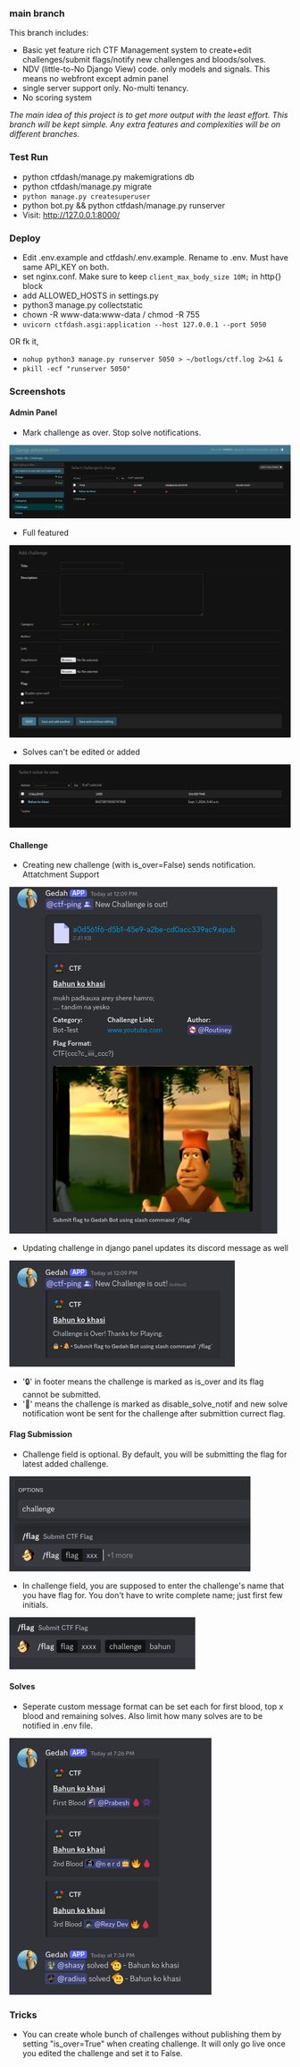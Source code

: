 ### main branch

This branch includes:
 - Basic yet feature rich CTF Management system to create+edit challenges/submit flags/notify new challenges and bloods/solves.
 - NDV (little-to-No Django View) code. only models and signals. This means no webfront except admin panel
 - single server support only. No-multi tenancy.
 - No scoring system

_The main idea of this project is to get more output with the least effort. This branch will be kept simple. Any extra features and complexities will be on different branches._  


### Test Run
- python ctfdash/manage.py makemigrations db
- python ctfdash/manage.py migrate
- `python manage.py createsuperuser`
- python bot.py && python ctfdash/manage.py runserver
- Visit: http://127.0.0.1:8000/


### Deploy
- Edit .env.example and ctfdash/.env.example. Rename to .env. Must have same API_KEY on both.
- set nginx.conf. Make sure to keep `client_max_body_size 10M;` in http{} block
- add ALLOWED_HOSTS in settings.py
- python3 manage.py collectstatic
- chown -R www-data:www-data / chmod -R 755
- `uvicorn ctfdash.asgi:application --host 127.0.0.1 --port 5050`

OR fk it,

- `nohup python3 manage.py runserver 5050 > ~/botlogs/ctf.log 2>&1 &`
- `pkill -ecf "runserver 5050"`

### Screenshots

#### Admin Panel

- Mark challenge as over. Stop solve notifications.

![admin1](./ss/admin1.png)

- Full featured

![admin2](./ss/admin2.png)

- Solves can't be edited or added

![admin3](./ss/admin3.png)

#### Challenge

- Creating new challenge (with is_over=False) sends notification. Attatchment Support

![challenge1](./ss/challenge1.png)

- Updating challenge in django panel updates its discord message as well 

![challenge2](./ss/challenge2.png)
- '🔒' in footer means the challenge is marked as is_over and its flag cannot be submitted.
- '🔕' means the challenge is marked as disable_solve_notif and new solve notification wont be sent for the challenge after submittion currect flag.

#### Flag Submission

- Challenge field is optional. By default, you will be submitting the flag for latest added challenge.

![flag1](./ss/flag1.png)

- In challenge field, you are supposed to enter the challenge's name that you have flag for. You don't have to write complete name; just first few initials.

![flag2](./ss/flag2.png)

#### Solves

- Seperate custom message format can be set each for first blood, top x blood and remaining solves. Also limit how many solves are to be notified in .env file.

![solve](./ss/solve.png)


### Tricks

- You can create whole bunch of challenges without publishing them by setting "is_over=True" when creating challenge. It will only go live once you edited the challenge and set it to False.
